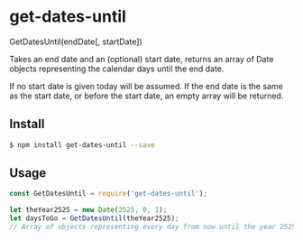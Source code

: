 # get-dates-until

GetDatesUntil(endDate[, startDate])

Takes an end date and an (optional) start date, returns an array of Date objects representing the calendar days until the end date.

If no start date is given today will be assumed. If the end date is the same as the start date, or before the start date, an empty array will be returned.

## Install

```sh
$ npm install get-dates-until --save
```

## Usage

```js
const GetDatesUntil = require('get-dates-until');

let theYear2525 = new Date(2525, 0, 1);
let daysToGo = GetDatesUntil(theYear2525);
// Array of objects representing every day from now until the year 2525
```
